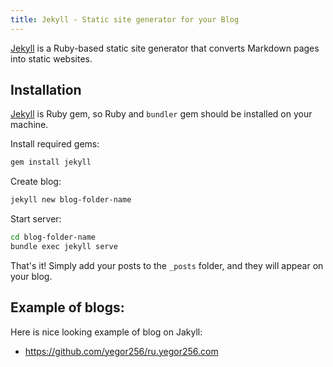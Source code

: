 ```yaml
---
title: Jekyll - Static site generator for your Blog
---
```

[Jekyll](https://jekyllrb.com/) is a Ruby-based static site generator that converts Markdown pages into static websites.

## Installation

[Jekyll](https://jekyllrb.com/) is Ruby gem, so Ruby and `bundler` gem should be installed on your machine.

Install required gems:

```bash
gem install jekyll
```

Create blog:

```bash
jekyll new blog-folder-name
```

Start server:

```bash
cd blog-folder-name
bundle exec jekyll serve
```

That's it! Simply add your posts to the `_posts` folder, and they will appear on your blog. 

## Example of blogs:

Here is nice looking example of blog on Jakyll:
- https://github.com/yegor256/ru.yegor256.com